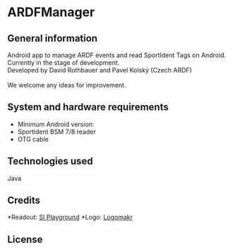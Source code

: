 # ARDFManager

## General information
Android app to manage ARDF events and read SportIdent Tags on Android. <br>
Currently in the stage of development. <br>
Developed by David Rothbauer and Pavel Kolský (Czech ARDF) <br>
<br>
We welcome any ideas for improvement.

## System and hardware requirements
* Minimum Android version:
* Sportident BSM 7/8 reader
* OTG cable

## Technologies used
Java

## Credits
*Readout: [SI Playground](https://github.com/svenstorp/SIPlayground)
*Logo: [Logomakr](https://logomakr.com/)
## License


